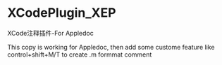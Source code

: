 XCodePlugin_XEP
===============

XCode注释插件-For Appledoc

This copy is working for Appledoc, then add some custome feature like control+shift+M/T to create .m formmat comment
